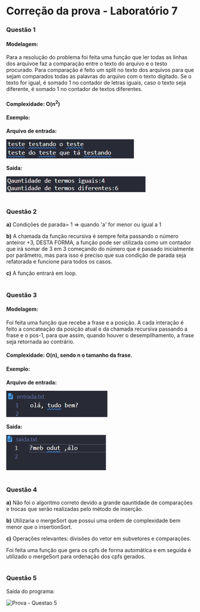# Correção da prova  - Laboratório 7

### Questão 1

#### Modelagem:
Para a resolução do problema foi feita uma função que ler todas as linhas dos arquivoe faz a comparação entre o texto do arquivo e o testo procurado. Para comparação é feito um split no texto dos arquivos para que sejam comparados todas as palavras do arquivo com o texto digitado. Se o texto for igual, é somado 1 no contador de letras iguais, caso o texto seja diferente, é somado 1 no contador de textos diferentes.

#### Complexidade: O(n<sup>2</sup>)

#### Exemplo: 

**Arquivo de entrada:**

![Prova - Questao 1](/relatorio/Imagens/Laboratorio7/Questao1_1.jpg)

**Saida:**

![Prova - Questao 1](/relatorio/Imagens/Laboratorio7/Questao1.jpg)

#


### Questão 2

**a)** Condições de parada= 1 => quando 'a' for menor ou igual a 1

**b)** A chamada da função recursiva é sempre feita passando o número anteiror +3, DESTA FORMA, a função pode ser utilizada como um contador que irá somar de 3 em 3 começando do número que é passado inicialmente por parâmetro, mas para isso é preciso que sua condição de parada seja refatorada e funcione para todos os casos.


**c)** A função entrará em loop.


#

### Questão 3

#### Modelagem:

Foi feita uma função que recebe a frase e a posição. A cada interação é feito a concateação da posição atual e da chamada recursiva passando a frase e o pos-1, para que assim, quando houver o desempilhamento, a frase seja retornada ao contrário. 

#### Complexidade: O(n), sendo n o tamanho da frase. 

#### Exemplo: 

**Arquivo de entrada:**

![Prova - Questao 3](/relatorio/Imagens/Laboratorio7/Questao3.jpg)

**Saida:**

![Prova - Questao 3](/relatorio/Imagens/Laboratorio7/Questao3_1.jpg)

#

### Questão 4

**a)** Não foi o algoritmo correto devido a grande qauntidade de comparações e trocas que serão realizadas pelo método de inserção.

**b)** Utilizaria o mergeSort que possui uma ordem de complexidade bem menor que o insertionSort.


**c)** Operações relevantes: divisões do vetor em subvetores e comparações.

Foi feita uma função que gera os cpfs de forma automática e em seguida é utilizado o mergeSort para ordenação dos cpfs gerados. 

#

### Questão 5

Saida do programa:


![Prova - Questao 5](/relatorio/Imagens/Laboratorio7/Questão5.jpg)



